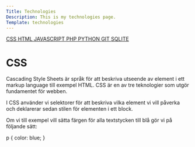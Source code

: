 ```yaml
---
Title: Technologies
Description: This is my technologies page.
Template: technologies
---
```


<div class="grid tech">

<div class="sidebar">

<a href="css" class="sidebar-box sidebar-active">
CSS
</a>

<a href="html" class="sidebar-box">
HTML
</a>

<a href="javascript" class="sidebar-box">
JAVASCRIPT
</a>

<a href="php" class="sidebar-box">
PHP
</a>

<a href="python" class="sidebar-box">
PYTHON
</a>

<a href="git" class="sidebar-box">
GIT
</a>

<a href="sqlite" class="sidebar-box">
SQLITE
</a>
</div>


<div class="tech-content">

<h1>CSS</h1>

Cascading Style Sheets är språk för att beskriva utseende av element i ett markup language till exempel HTML. CSS är en av tre teknologier som utgör fundamentet för webben.

I CSS använder vi selektorer för att beskriva vilka element vi vill påverka och deklarerar sedan stilen för elementen i ett block.

Om vi till exempel vill sätta färgen för alla textstycken till blå gör vi på följande sätt:

p {
    color: blue;
}

</div>

</div>
